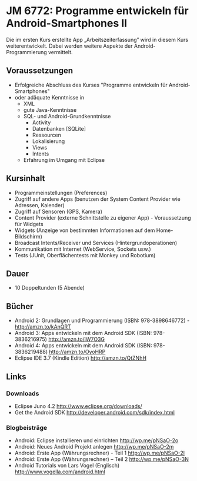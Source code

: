 JM 6772: Programme entwickeln für Android-Smartphones II
========================================================
Die im ersten Kurs erstellte App „Arbeitszeiterfassung” wird in diesem Kurs weiterentwickelt. Dabei werden weitere Aspekte der Android-Programmierung vermittelt.

Voraussetzungen
---------------
- Erfolgreiche Abschluss des Kurses "Programme entwickeln für Android-Smartphones"
- oder adäquate Kenntnisse in
    - XML
    - gute Java-Kenntnisse
    - SQL- und Android-Grundkenntnisse
        - Activity
        - Datenbanken [SQLite]
        - Ressourcen
        - Lokalisierung
        - Views
        - Intents
    - Erfahrung im Umgang mit Eclipse

Kursinhalt
----------
- Programmeinstellungen (Preferences)
- Zugriff auf andere Apps (benutzen der System Content Provider wie Adressen, Kalender)
- Zugriff auf Sensoren (GPS, Kamera)
- Content Provider (externe Schnittstelle zu eigener App) - Voraussetzung für Widgets
- Widgets (Anzeige von bestimmten Informationen auf dem Home-Bildschirm)
- Broadcast Intents/Receiver und Services (Hintergrundoperationen)
- Kommunikation mit Internet (WebService, Sockets usw.)
- Tests (JUnit, Oberflächentests mit Monkey und Robotium)

Dauer
-----
- 10 Doppeltunden (5 Abende)

Bücher
------
- Android 2: Grundlagen und Programmierung (ISBN: 978-3898646772) - <http://amzn.to/kAnQRT>
- Android 3: Apps entwickeln mit dem Android SDK (ISBN: 978-3836216975) <http://amzn.to/lW7O3G>
- Android 4: Apps entwickeln mit dem Android SDK (ISBN: 978-3836219488) <http://amzn.to/OyoHRP>
- Eclipse IDE 3.7 (Kindle Edition) <http://amzn.to/QtZNhH>

Links
-----
### Downloads
- Eclipse Juno 4.2 <http://www.eclipse.org/downloads/>
- Get the Android SDK <http://developer.android.com/sdk/index.html>

### Blogbeisträge
- Android: Eclipse installieren und einrichten <http://wp.me/pNSaO-2o>
- Android: Neues Android Projekt anlegen <http://wp.me/pNSaO-2m>
- Android: Erste App (Währungsrechner) - Teil 1 <http://wp.me/pNSaO-2l>
- Android: Erste App (Währungsrechner) – Teil 2 <http://wp.me/pNSaO-3N>
- Android Tutorials von Lars Vogel (Englisch) <http://www.vogella.com/android.html>